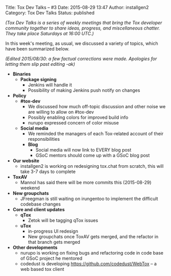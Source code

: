 Title: Tox Dev Talks – #3
Date: 2015-08-29 13:47
Author: installgen2
Category: Tox Dev Talks
Status: published

*(Tox Dev Talks is a series of weekly meetings that bring the Tox
developer community together to share ideas, progress,
and miscellaneous chatter. They take place Saturdays at 16:00 UTC.)*

In this week's meeting, as usual, we discussed a variety of topics,
which have been summarized below.

*(Edited 2015/08/30: a few factual corrections were made. Apologies for
letting them slip past editing -ak)*

-   **Binaries**
    -   **Package signing**
        -   Jenkins will handle it
        -   Possibility of making Jenkins push notify on changes
-   **Policy**
    -   **\#tox-dev**
        -   We discussed how much off-topic discussion and other noise
            we are willing to allow on \#tox-dev
        -   Possibly enabling colors for improved build info
        -   nurupo expressed concern of color misuse
    -   **Social media**
        -   We reminded the managers of each Tox-related account of
            their responsibilities
        -   **Blog**
            -   Social media will now link to EVERY blog post
            -   GSoC mentors should come up with a GSoC blog post
-   **Our website**
    -   installgen2 is working on redesigning tox.chat from scratch,
        this will take 3-7 days to complete
-   **ToxAV**
    -   Mannol has said there will be more commits this (2015-08-29)
        weekend
-   **New groupchats**
    -   JFreegman is still waiting on irungentoo to implement the
        difficult codebase changes
-   **Core and client updates**
    -   **qTox**
        -   Zetok will be tagging qTox issues
    -   **uTox**
        -   in-progress UI redesign
        -   New groupchats once ToxAV gets merged, and the refactor in
            that branch gets merged
-   **Other developments**
    -   nurupo is working on fixing bugs and refactoring code in code
        base of GSoC project he mentored
    -   codedust is developing <https://github.com/codedust/WebTox> – a
        web based tox client

